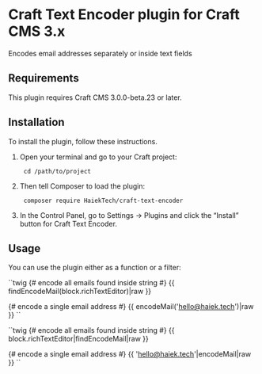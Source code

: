 # Craft Text Encoder plugin for Craft CMS 3.x

Encodes email addresses separately or inside text fields

## Requirements

This plugin requires Craft CMS 3.0.0-beta.23 or later.

## Installation

To install the plugin, follow these instructions.

1. Open your terminal and go to your Craft project:

        cd /path/to/project

2. Then tell Composer to load the plugin:

        composer require HaiekTech/craft-text-encoder

3. In the Control Panel, go to Settings → Plugins and click the “Install” button for Craft Text Encoder.

## Usage

You can use the plugin either as a function or a filter:

``twig
{# encode all emails found inside string #}
{{ findEncodeMail(block.richTextEditor)|raw }}

{# encode a single email address #}
{{ encodeMail('hello@haiek.tech')|raw }}
``

``twig
{# encode all emails found inside string #}
{{ block.richTextEditor|findEncodeMail|raw }}

{# encode a single email address #}
{{ 'hello@haiek.tech'|encodeMail|raw }}
``
